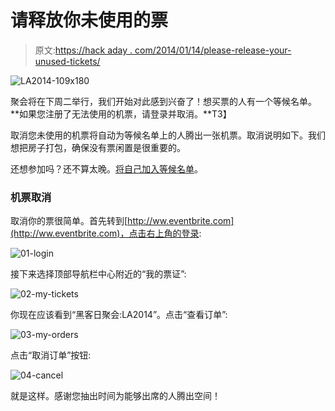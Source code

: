 # 请释放你未使用的票

> 原文:[https://hack aday . com/2014/01/14/please-release-your-unused-tickets/](https://hackaday.com/2014/01/14/please-release-your-unused-tickets/)

![LA2014-109x180](../Images/2f1374de9e3818e0e4f0c5ca0a071698.png)

聚会将在下周二举行，我们开始对此感到兴奋了！想买票的人有一个等候名单。 **如果您注册了无法使用的机票，请登录并取消。**T3】

取消您未使用的机票将自动为等候名单上的人腾出一张机票。取消说明如下。我们想把房子打包，确保没有票闲置是很重要的。

还想参加吗？还不算太晚。[将自己加入等候名单](http://www.eventbrite.com/e/hackaday-party-la2014-tickets-10018045243)。

### 机票取消

取消你的票很简单。首先转到[http://ww.eventbrite.com](http://ww.eventbrite.com)，点击右上角的登录:

![01-login](../Images/c734bd6a7105831d0efd869311469d55.png)

接下来选择顶部导航栏中心附近的“我的票证”:

![02-my-tickets](../Images/ce432824f420305615de5db09562bf31.png)

你现在应该看到“黑客日聚会:LA2014”。点击“查看订单”:

![03-my-orders](../Images/8910a25de85d1dc3ea736b48e13be2bd.png)

点击“取消订单”按钮:

![04-cancel](../Images/8bea83671fe50a46f9d909bde10a9075.png)

就是这样。感谢您抽出时间为能够出席的人腾出空间！